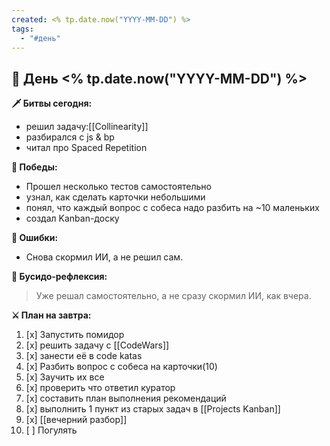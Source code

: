 ```yaml
---
created: <% tp.date.now("YYYY-MM-DD") %>
tags:
  - "#день"
---
```


## 🏯 День <% tp.date.now("YYYY-MM-DD") %>

**🗡️ Битвы сегодня:**
- решил задачу:[[Collinearity]]
- разбирался с js & bp
- читал про Spaced Repetition

**🎯 Победы:**
- Прошел несколько тестов самостоятельно
- узнал, как сделать карточки небольшими
- понял, что каждый вопрос с собеса надо разбить на ~10 маленьких
- создал Kanban-доску

**💢 Ошибки:**
- Снова скормил ИИ, а не решил сам.

**📿 Бусидо-рефлексия:**
> Уже решал самостоятельно, а не сразу скормил ИИ, как вчера.

**⚔️ План на завтра:**
1. [x] Запустить помидор
2. [x] решить задачу с [[CodeWars]]
3. [x] занести её в code katas
4. [x] Разбить вопрос с собеса на карточки(10)
5. [x] Заучить их все
6. [x] проверить что ответил куратор
7. [x] составить план выполнения рекомендаций
8. [x] выполнить 1 пункт из старых задач в [[Projects Kanban]]
9. [x] [[вечерний разбор]] 
10. [ ] Погулять